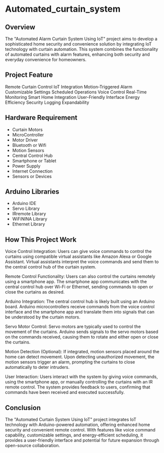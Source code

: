 # Automated_curtain_system
## Overview
The "Automated Alarm Curtain System Using IoT" project aims to develop a sophisticated home security and convenience solution by integrating IoT technology with curtain automation. This system combines the functionality of automated curtains with alarm features, enhancing both security and everyday convenience for homeowners.
## Project Feature
Remote Curtain Control IoT Integration Motion-Triggered Alarm Customizable Settings Scheduled Operations Voice Control Real-Time Monitoring Smart Home Integration User-Friendly Interface Energy Efficiency Security Logging Expandability
## Hardware Requirement
* Curtain Motors
* MicroController
* Motor Driver
* Bluetooth or Wifi
* Motion Sensors
* Central Control Hub
* Smartphone or Tablet
* Power Supply
* Internet Connection
* Sensors or Devices
## Arduino Libraries
* Arduino IDE
* Servo Library
* IRremote Library
* WiFiNINA Library
* Ethernet Library
## How This Project Work
Voice Control Integration:
Users can give voice commands to control the curtains using compatible virtual assistants like Amazon Alexa or Google Assistant. Virtual assistants interpret the voice commands and send them to the central control hub of the curtain system.

Remote Control Functionality:
Users can also control the curtains remotely using a smartphone app. The smartphone app communicates with the central control hub over Wi-Fi or Ethernet, sending commands to open or close the curtains as desired.

Arduino Integration:
The central control hub is likely built using an Arduino board. Arduino microcontrollers receive commands from the voice control interface and the smartphone app and translate them into signals that can be understood by the curtain motors.

Servo Motor Control:
Servo motors are typically used to control the movement of the curtains. Arduino sends signals to the servo motors based on the commands received, causing them to rotate and either open or close the curtains.

Motion Detection (Optional):
If integrated, motion sensors placed around the home can detect movement. Upon detecting unauthorized movement, the motion sensors trigger an alarm, prompting the curtains to close automatically to deter intruders.

User Interaction:
Users interact with the system by giving voice commands, using the smartphone app, or manually controlling the curtains with an IR remote control. The system provides feedback to users, confirming that commands have been received and executed successfully.
## Conclusion
The "Automated Curtain System Using IoT" project integrates IoT technology with Arduino-powered automation, offering enhanced home security and convenient remote control. With features like voice command capability, customizable settings, and energy-efficient scheduling, it provides a user-friendly interface and potential for future expansion through open-source collaboration.
